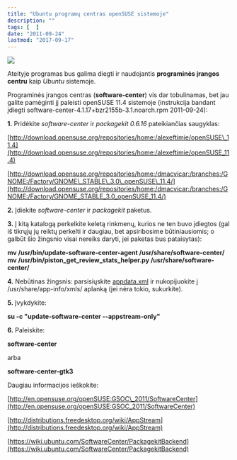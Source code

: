```yaml
---
title: "Ubuntu programų centras openSUSE sistemoje"
description: ""
tags: [  ]
date: "2011-09-24"
lastmod: "2017-09-17"
---
```

![](/images/stories/software-center-factory-2011-09-24.png)

Ateityje programas bus galima diegti ir naudojantis **programinės įrangos centru** kaip _Ubuntu_ sistemoje.

Programinės įrangos centras (**software-center**) vis dar tobulinamas, bet jau galite pamėginti jį paleisti openSUSE 11.4 sistemoje (instrukcija bandant įdiegti software-center-4.1.17+bzr2155b-3.1.noarch.rpm 2011-09-24):

**1.** Pridėkite _software-center_ ir _packagekit 0.6.16_ pateikiančias saugyklas:

[http://download.opensuse.org/repositories/home:/alexeftimie/openSUSE\_11.4](http://download.opensuse.org/repositories/home:/alexeftimie/openSUSE_11.4)

[http://download.opensuse.org/repositories/home:/dmacvicar:/branches:/GNOME:/Factory/GNOME\_STABLE\_3.0\_openSUSE\_11.4/](http://download.opensuse.org/repositories/home:/dmacvicar:/branches:/GNOME:/Factory/GNOME_STABLE_3.0_openSUSE_11.4/)

**2.** Įdiekite _software-center_ ir _packagekit_ paketus.

**3.** Į kitą katalogą perkelkite keletą rinkmenų, kurios ne ten buvo įdiegtos (gal iš tikrųjų jų reiktų perkelti ir daugiau, bet apsiribosime būtiniausiomis; o galbūt šio žingsnio visai nereiks daryti, jei paketas bus pataisytas):

**mv /usr/bin/update-software-center-agent /usr/share/software-center/  
mv /usr/bin/piston\_get\_review\_stats\_helper.py /usr/share/software-center/**

**4.** Nebūtinas žingsnis: parsisiųskite [appdata.xml](http://bazaar.launchpad.net/~software-store-developers/software-center/trunk/download/head:/appdata.xml-20110530140000-5s9p6kouwhex66od-3/appdata.xml) ir nukopijuokite į /usr/share/app-info/xmls/ aplanką (jei nėra tokio, sukurkite).  

**5.** Įvykdykite:

**su -c "update-software-center --appstream-only"**

**6.** Paleiskite:

**software-center**

arba

**software-center-gtk3**

Daugiau informacijos ieškokite:

[http://en.opensuse.org/openSUSE:GSOC\_2011/SoftwareCenter](http://en.opensuse.org/openSUSE:GSOC_2011/SoftwareCenter)

[http://distributions.freedesktop.org/wiki/AppStream](http://distributions.freedesktop.org/wiki/AppStream)

[https://wiki.ubuntu.com/SoftwareCenter/PackagekitBackend](https://wiki.ubuntu.com/SoftwareCenter/PackagekitBackend)
